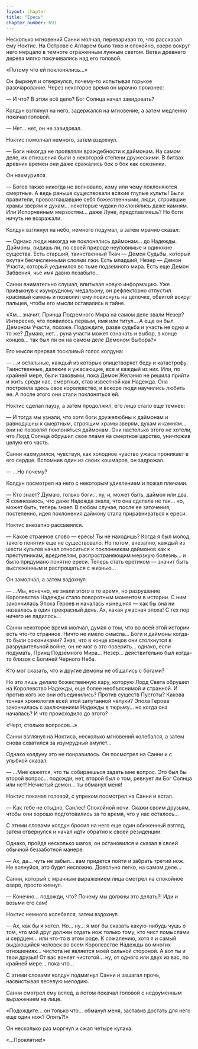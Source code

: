 ```yaml
---
layout: chapter
title: "Ересь"
chapter_number: 691
---
```


Несколько мгновений Санни молчал, переваривая то, что рассказал ему Ноктис. На Острове с Алтарем было тихо и спокойно, озеро вокруг него мерцало в темноте отраженным лунным светом. Ветви древнего дерева мягко покачивались над его головой.

«Потому что ей поклонялись...»

Он фыркнул и отвернулся, почему-то испытывая горькое разочарование. Через некоторое время он мрачно произнес:

— И что? В этом всё дело? Бог Солнца начал завидовать?

Колдун взглянул на него, задержался на мгновение, а затем медленно покачал головой.

— Нет... нет, он не завидовал.

Ноктис помолчал немного, затем вздохнул.

— Боги никогда не проявляли враждебности к даймонам. На самом деле, их отношения были в некоторой степени дружескими. В битвах древних времен они даже сражались бок о бок как союзники.

Он нахмурился.

— Богов также никогда не волновало, кому или чему поклоняются смертные. А ведь раньше существовали всякие глупые культы! Были правители, провозглашавшие себя божественными, люди, строившие храмы зверям и духам... некоторые чудаки поклонялись даже камням. Или Испорченным мерзостям... даже Луне, представляешь? Но боги ничуть не возражали.

Колдун взглянул на небо, немного подумал, а затем мрачно сказал:

— Однако люди никогда не поклонялись даймонам... до Надежды. Даймоны, видишь ли, по своей природе неуловимые и одинокие существа. Есть старший, таинственный Ткач — Демон Судьбы, который окутан бесчисленными слоями лжи. Есть младший, Незер — Демон Участи, который уединился во тьме подземного мира. Есть еще Демон Забвения, чье имя давно позабыто...

Санни внимательно слушал, впитывая новую информацию. Уже привыкнув к изумрудному медальону, он рефлекторно отпустил красивый камень и позволил ему повиснуть на цепочке, обвитой вокруг пальцев, чтобы его мысли оставались в тайне.

«Хм... значит, Принца Подземного Мира на самом деле звали Незер? Интересно, что появилось первым, имя или титул... А еще он был Демоном Участи, похоже. Подождите, разве судьба и участь не одно и то же? Думаю, нет... руна участи может означать и выбор, в конце концов... так был ли он на самом деле Демоном Выбора?»

Его мысли прервал тоскливый голос колдуна:

— ...и остальные, каждый из которых олицетворяет беду и катастрофу. Таинственные, далекие и ужасающие, все и каждый из них. Или, по крайней мере, были таковыми, пока Демон Желания не решила прийти и жить среди нас, смертных, став известной как Надежда. Она построила здесь свое королевство, и вскоре люди научились любить ее. А после этого они стали поклоняться ей.

Ноктис сделал паузу, а затем продолжил, его лицо стало еще темнее:

— И тогда мы узнали, что хотя боги дружелюбны к даймонам и равнодушны к смертным, строящим храмы зверям, духам и камням... они не позволят поклоняться даймонам. Они настолько этого не хотели, что Лорд Солнца обрушил свое пламя на смертное царство, уничтожив целую его часть.

Санни нахмурился, чувствуя, как холодное чувство ужаса проникает в его сердце. Вспомнив один из своих кошмаров, он задрожал.

— ...Но почему?

Колдун посмотрел на него с некоторым удивлением и пожал плечами.

— Кто знает? Думаю, только боги... ну, и, может быть, даймон или два. Я сомневаюсь, что даже Надежда знала, что она сделала не так... но, может быть, теперь знает. В любом случае, после ее заточения, постепенно, идея поклонения даймону стала приравниваться к ереси.

Ноктис внезапно рассмеялся.

— Какое странное слово — ересь! Ты не находишь? Когда я был молод, такого понятия еще не существовало. Но потом, внезапно, каждый из шести культов начал относиться к поклонникам даймонов как к преступникам, вредителям, распространяющим мерзкую болезнь... и было придумано понятие ереси. Теперь стать еретиком — значит быть выслеженным и распрощаться с жизнью...

Он замолчал, а затем вздохнул.

— ...Мы, конечно, не знали этого в то время, но разрушение Королевства Надежды стало поворотным моментом в истории. С ним закончилась Эпоха Героев и началась нынешняя — как бы она ни назвалась в один прекрасный день. Ах, какая ужасная эпоха! С тех пор ничего не ладилось...

Санни некоторое время молчал, думая о том, что во всей этой истории есть что-то странное. Ничто не имело смысла... Боги и даймоны когда-то были союзниками? Зная, что в конце концов они столкнутся в разрушительной войне, он не мог в это поверить... однако, если подумать, Принц Подземного Мира... Незер... действительно был когда-то близок с Богиней Черного Неба.

Кто мог сказать, что и другие демоны не общались с богами?

Но это лишь делало божественную кару, которую Лорд Света обрушил на Королевство Надежды, еще более необъяснимой и странной. И против кого же они объединились? Против существ Пустоты? Какова точная хронология всей этой запутанной чепухи? Эпоха Героев закончилась с заключением Надежды в тюрьму... но когда она началась? И что происходило до этого?

«Черт, столько вопросов...»

Санни взглянул на Ноктиса, несколько мгновений колебался, а затем снова схватился за изумрудный амулет...

Однако колдуну это не понравилось. Он посмотрел на Санни и с улыбкой сказал:

— ...Мне кажется, что ты собираешься задать мне вопрос. Это был бы второй вопрос... подожди, нет, второй был о том, ревнует ли Бог Солнца или нет! Нечистый демон... ты обманул меня!

Ноктис покачал головой, с упреком посмотрел на Санни и встал.

— Как тебе не стыдно, Санлес! Спокойной ночи. Скажи своим друзьям, чтобы они хорошо подготовились за то время, что у нас осталось...

С этими словами колдун бросил на него еще один обиженный взгляд, затем отвернулся и начал идти обратно к своей резиденции.

Однако, пройдя несколько шагов, он остановился и сказал в своей обычной беззаботной манере:

— Ах, да... чуть не забыл... вам придется пойти и забрать третий нож. Не волнуйся, это будет несложно. Довольно легко, на самом деле...

Санни, который с мрачным выражением лица смотрел на спокойное озеро, просто кивнул.

— Конечно... подожди, что? Почему мы должны это делать?! Иди и возьми его сам!

Ноктис немного колебался, затем вздохнул.

— Ах, как бы я хотел. Но... ну... я мог бы сказать какую-нибудь чушь о том, что мой друг должен отдать нож только тому, кто чист помыслами и сердцем... или что-то в этом роде. К сожалению, хотя я и самый выдающийся человек во всем Королевстве Надежды во многих отношениях... чистота не является моей сильной стороной. А вот ты и твои друзья! От вас воняет чистотой... ну, от одного или двух из вас, по крайней мере... пока что...

С этими словами колдун подмигнул Санни и зашагал прочь, насвистывая веселую мелодию.

Санни смотрел ему вслед, а потом покачал головой с недоуменным выражением на лице.

«Подождите... он только что... обманул меня, заставив достать для него еще один нож? Опять?!»

Он несколько раз моргнул и сжал четыре кулака.

«...Проклятие!»